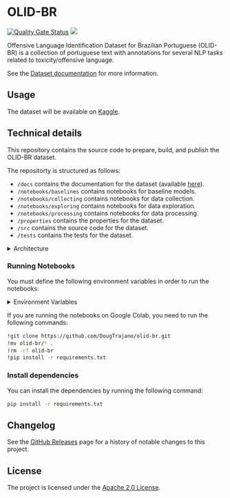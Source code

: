 # OLID-BR

[![Quality Gate Status](https://sonarcloud.io/api/project_badges/measure?project=DougTrajano_olid-br&metric=alert_status)](https://sonarcloud.io/dashboard?id=DougTrajano_olid-br)
[![](https://img.shields.io/github/license/DougTrajano/olid-br.svg)](LICENSE)

Offensive Language Identification Dataset for Brazilian Portuguese (OLID-BR) is a collection of portuguese text with annotations for several NLP tasks related to toxicity/offensive language.

See the [Dataset documentation](https://dougtrajano.github.io/olid-br/) for more information.

## Usage

The dataset will be available on [Kaggle](https://www.kaggle.com/dougtrajano/olidbr).

## Technical details

This repository contains the source code to prepare, build, and publish the OLID-BR dataset.

The repositorty is structured as follows:

- `/docs` contains the documentation for the dataset (available [here](https://dougtrajano.github.io/olid-br/)).
- `/notebooks/baselines` contains notebooks for baseline models.
- `/notebooks/collecting` contains notebooks for data collection.
- `/notebooks/exploring` contains notebooks for data exploration.
- `/notebooks/processing` contains notebooks for data processing.
- `/properties` contains the properties for the dataset.
- `/src` contains the source code for the dataset.
- `/tests` contains the tests for the dataset.

<details><summary>Architecture</summary>
<p>

![](docs/images/data-pipeline.png)

</p>
</details>

### Running Notebooks

You must define the following environment variables in order to run the notebooks:

<details><summary>Environment Variables</summary>
<p>

| Variable | Description | Default | Required |
| --- | --- | --- | --- |
| `AWS_ROLE_ARN` | AWS Role ARN | `None` | Optional |
| `AWS_WEB_IDENTITY_TOKEN_FILE` | AWS Web Identity Token File | `None` | Optional |
| `AWS_ACCESS_KEY_ID` | AWS Access Key ID | `None` | Optional |
| `AWS_SECRET_ACCESS_KEY` | AWS Secret Access Key | `None` | Optional |
| `AWS_S3_BUCKET` | AWS S3 Bucket | `None` | Required |
| `AWS_S3_BUCKET_PREFIX` | AWS S3 Bucket Prefix | `None` | Required |
| `LOG_LEVEL` | Log level | `INFO` | Optional |
| `PERSPECTIVE_API_KEY` | Perspective API Key | `None` | Required |
| `PERSPECTIVE_THRESHOLD` | Perspective Threshold | `0.5` | Optional |
| `FILTER_TOXIC_COMMENTS` | Filter Toxic Comments | `True` | Optional |
| `TWITTER_CONSUMER_KEY` | Twitter Consumer Key | `None` | Required |
| `TWITTER_CONSUMER_SECRET` | Twitter Consumer Secret | `None` | Required |
| `TWITTER_ACCESS_TOKEN` | Twitter Access Token | `None` | Required |
| `TWITTER_ACCESS_TOKEN_SECRET` | Twitter Access Token Secret | `None` | Required |
| `TWITTER_MAX_TWEETS` | Twitter Max Tweets or replies | `None` | Required |
| `YOUTUBE_API_KEY` | YouTube API Key | `None` | Required | `YOUTUBE_MAX_COMMENTS` | YouTube Max Comments | 50 | Optional |
| `YOUTUBE_MAX_COMMENTS_PER_VIDEO` | YouTube Max Comments per video | `None` | Optional |

The Jupyter Notebooks uses a `.env` file to read the environment variables.

</p>
</details>

If you are running the notebooks on Google Colab, you need to run the following commands:

```bash
!git clone https://github.com/DougTrajano/olid-br.git
!mv olid-br/* .
!rm -rf olid-br
!pip install -r requirements.txt
```

### Install dependencies

You can install the dependencies by running the following command:

```bash
pip install -r requirements.txt
```

## Changelog

See the [GitHub Releases](https://github.com/DougTrajano/toxicity-crawler/releases) page for a history of notable changes to this project.

## License

The project is licensed under the [Apache 2.0 License](LICENSE).

